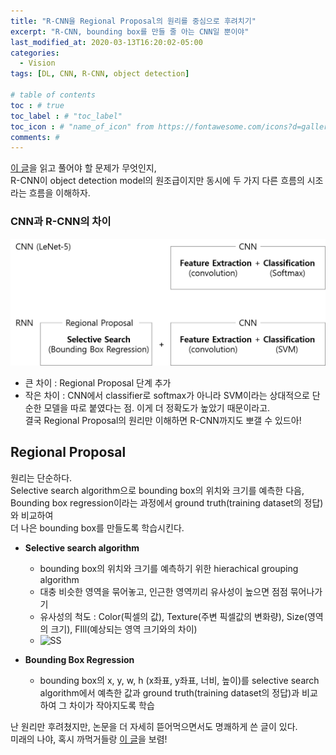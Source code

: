 ```yaml
---
title: "R-CNN을 Regional Proposal의 원리를 중심으로 후려치기"
excerpt: "R-CNN, bounding box를 만들 줄 아는 CNN일 뿐이야"
last_modified_at: 2020-03-13T16:20:02-05:00
categories:
  - Vision
tags: [DL, CNN, R-CNN, object detection]

# table of contents
toc : # true
toc_label : # "toc_label"
toc_icon : # "name_of_icon" from https://fontawesome.com/icons?d=gallery&s=solid&m=free
comments: # 
---
```


[이 글](https://bettermesol.github.io/vision/2020/03/12/object-detection/)을 읽고 풀어야 할 문제가 무엇인지,  
R-CNN이 object detection model의 원조급이지만 동시에 두 가지 다른 흐름의 시조라는 흐름을 이해하자.



### CNN과 R-CNN의 차이
![CNNvsRCNN](/assets/images/2020-03-13-CNNvsRCNN.png)
- 큰 차이 : Regional Proposal 단계 추가
- 작은 차이 : CNN에서 classifier로 softmax가 아니라 SVM이라는 상대적으로 단순한 모델을 따로 붙였다는 점. 이게 더 정확도가 높았기 때문이라고.  
결국 Regional Proposal의 원리만 이해하면 R-CNN까지도 뽀갤 수 있드아!



## Regional Proposal
원리는 단순하다.  
Selective search algorithm으로 bounding box의 위치와 크기를 예측한 다음,  
Bounding box regression이라는 과정에서 ground truth(training dataset의 정답)와 비교하여  
더 나은 bounding box를 만들도록 학습시킨다.

- **Selective search algorithm**
  - bounding box의 위치와 크기를 예측하기 위한 hierachical grouping algorithm
  - 대충 비슷한 영역을 묶어놓고, 인근한 영역끼리 유사성이 높으면 점점 묶어나가기
  - 유사성의 척도 : Color(픽셀의 값), Texture(주변 픽셀값의 변화량), Size(영역의 크기), FIll(예상되는 영역 크기와의 차이)
  - ![SS](https://i.imgur.com/DPEJcwI.png)

- **Bounding Box Regression**
  - bounding box의 x, y, w, h (x좌표, y좌표, 너비, 높이)를 selective search algorithm에서 예측한 값과 ground truth(training dataset의 정답)과 비교하여 그 차이가 작아지도록 학습



난 원리만 후려쳤지만, 논문을 더 자세히 뜯어먹으면서도 명쾌하게 쓴 글이 있다.  
미래의 나야, 혹시 까먹거들랑 [이 글](https://nuggy875.tistory.com/21)을 보렴!
